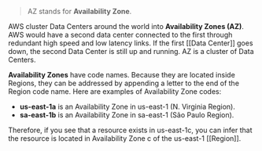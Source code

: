 > AZ stands for **Availability Zone**.

AWS cluster Data Centers around the world into **Availability Zones (AZ)**. AWS would have a second data center connected to the first through redundant high speed and low latency links. If the first [[Data Center]] goes down, the second Data Center is still up and running. AZ is a cluster of Data Centers.

**Availability Zones** have code names. Because they are located inside Regions, they can be addressed by appending a letter to the end of the Region code name. Here are examples of Availability Zone codes:

- **us-east-1a** is an Availability Zone in us-east-1 (N. Virginia Region).
- **sa-east-1b** is an Availability Zone in sa-east-1 (São Paulo Region).

Therefore, if you see that a resource exists in us-east-1c, you can infer that the resource is located in Availability Zone c of the us-east-1 [[Region]].